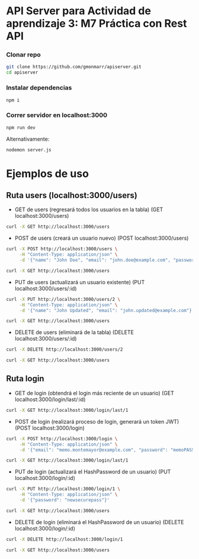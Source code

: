 # API Server para Actividad de aprendizaje 3: M7 Práctica con Rest API

### Clonar repo
```bash
git clone https://github.com/gmonmarr/apiserver.git
cd apiserver
```

### Instalar dependencias
```bash
npm i
```

### Correr servidor en localhost:3000
```bash
npm run dev
```
Alternativamente:
```bash
nodemon server.js
```

# Ejemplos de uso
## Ruta users (localhost:3000/users)
- GET de users (regresará todos los usuarios en la tabla) (GET localhost:3000/users)
```bash
curl -X GET http://localhost:3000/users
```

- POST de users (creará un usuario nuevo) (POST localhost:3000/users)
```bash
curl -X POST http://localhost:3000/users \
     -H "Content-Type: application/json" \
     -d '{"name": "John Doe", "email": "john.doe@example.com", "password": "securepass"}'
```
```bash
curl -X GET http://localhost:3000/users
```

- PUT de users (actualizará un usuario existente) (PUT localhost:3000/users/:id)
```bash
curl -X PUT http://localhost:3000/users/2 \
     -H "Content-Type: application/json" \
     -d '{"name": "John Updated", "email": "john.updated@example.com"}'
```
```bash
curl -X GET http://localhost:3000/users
```

- DELETE de users (eliminará de la tabla) (DELETE localhost:3000/users/:id)
```bash
curl -X DELETE http://localhost:3000/users/2
```
```bash
curl -X GET http://localhost:3000/users
```

## Ruta login
- GET de login (obtendrá el login más reciente de un usuario) (GET localhost:3000/login/last/:id)
```bash
curl -X GET http://localhost:3000/login/last/1
```

- POST de login (realizará proceso de login, generará un token JWT) (POST localhost:3000/login)
```bash
curl -X POST http://localhost:3000/login \
     -H "Content-Type: application/json" \
     -d '{"email": "memo.montemayor@example.com", "password": "memoPASS"}'
```
```bash
curl -X GET http://localhost:3000/login/last/1
```

- PUT de login (actualizará el HashPassword de un usuario) (PUT localhost:3000/login/:id)
```bash
curl -X PUT http://localhost:3000/login/1 \
     -H "Content-Type: application/json" \
     -d '{"password": "newsecurepass"}'
```
```bash
curl -X GET http://localhost:3000/users
```


- DELETE de login (eliminará el HashPassword de un usuario) (DELETE localhost:3000/login/:id)
```bash
curl -X DELETE http://localhost:3000/login/1
```
```bash
curl -X GET http://localhost:3000/users
```
